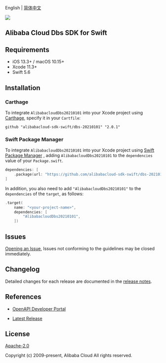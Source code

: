 English | [简体中文](README-CN.md)

![](https://aliyunsdk-pages.alicdn.com/icons/AlibabaCloud.svg)

## Alibaba Cloud Dbs SDK for Swift

## Requirements

- iOS 13.3+ / macOS 10.15+
- Xcode 11.3+
- Swift 5.6

## Installation

### Carthage

To integrate `AlibabacloudDbs20210101` into your Xcode project using [Carthage](https://github.com/Carthage/Carthage), specify it in your `Cartfile`:

```ogdl
github "alibabacloud-sdk-swift/dbs-20210101" "2.0.1"
```

### Swift Package Manager

To integrate `AlibabacloudDbs20210101` into your Xcode project using [Swift Package Manager](https://swift.org/package-manager/) , adding `AlibabacloudDbs20210101` to the `dependencies` value of your `Package.swift`.

```swift
dependencies: [
    .package(url: "https://github.com/alibabacloud-sdk-swift/dbs-20210101.git", from: "2.0.1")
]
```

In addition, you also need to add `"AlibabacloudDbs20210101"` to the `dependencies` of the `target`, as follows:

```swift
.target(
    name: "<your-project-name>",
    dependencies: [
        "AlibabacloudDbs20210101",
    ])
```

## Issues

[Opening an Issue](https://github.com/alibabacloud-sdk-swift/dbs-20210101/issues/new), Issues not conforming to the guidelines may be closed immediately.

## Changelog

Detailed changes for each release are documented in the [release notes](./ChangeLog.txt).

## References

* [OpenAPI Developer Portal](https://next.api.alibabacloud.com/home)
- [Latest Release](https://github.com/alibabacloud-sdk-swift/dbs-20210101)

## License

[Apache-2.0](http://www.apache.org/licenses/LICENSE-2.0)

Copyright (c) 2009-present, Alibaba Cloud All rights reserved.

